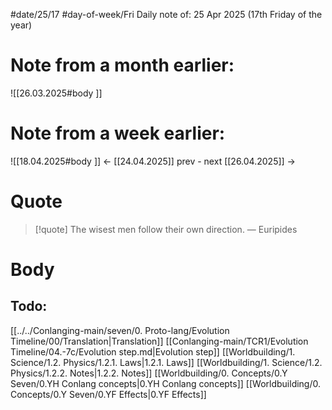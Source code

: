 
#date/25/17
#day-of-week/Fri
Daily note of: 25 Apr 2025 (17th Friday of the year)

# Note from a month earlier:
![[26.03.2025#body ]]

# Note from a week earlier:
![[18.04.2025#body ]]
 <- [[24.04.2025]] prev - next [[26.04.2025]] ->
# Quote

> [!quote] The wisest men follow their own direction.
> — Euripides
# Body

## Todo:

[[../../Conlanging-main/seven/0. Proto-lang/Evolution Timeline/00/Translation|Translation]]
[[Conlanging-main/TCR1/Evolution Timeline/04.-7c/Evolution step.md|Evolution step]]
[[Worldbuilding/1. Science/1.2. Physics/1.2.1. Laws|1.2.1. Laws]]
[[Worldbuilding/1. Science/1.2. Physics/1.2.2. Notes|1.2.2. Notes]]
[[Worldbuilding/0. Concepts/0.Y Seven/0.YH Conlang concepts|0.YH Conlang concepts]]
[[Worldbuilding/0. Concepts/0.Y Seven/0.YF Effects|0.YF Effects]]